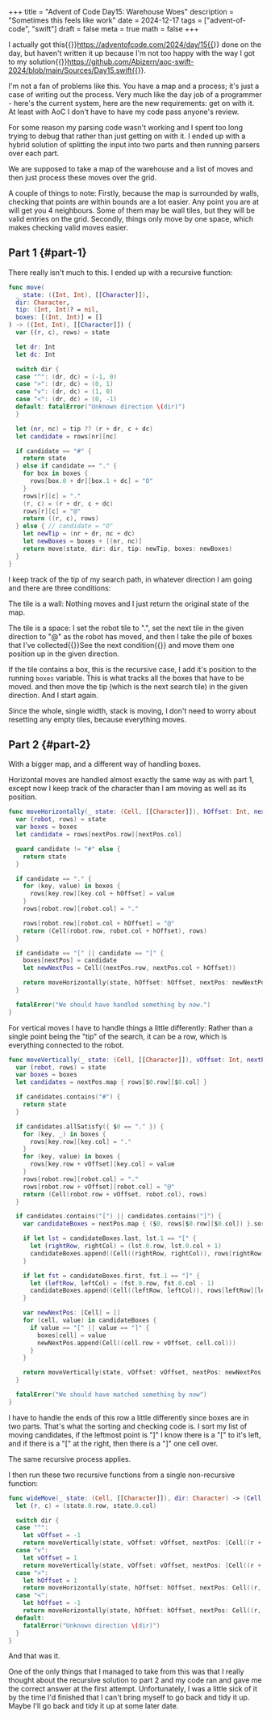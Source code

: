 +++
title = "Advent of Code Day15: Warehouse Woes"
description = "Sometimes this feels like work"
date = 2024-12-17
tags = ["advent-of-code", "swift"]
draft = false
meta = true
math = false
+++

I actually got this{{<sidenote>}}https://adventofcode.com/2024/day/15{{</sidenote>}} done on the day, but haven't written it up because I'm not too happy with the way I got to my solution{{<sidenote>}}https://github.com/Abizern/aoc-swift-2024/blob/main/Sources/Day15.swift{{</sidenote>}}.

I'm not a fan of problems like this. You have a map and a process; it's just a case of writing out the process. Very much like the day job of a programmer - here's the current system, here are the new requirements: get on with it. At least with AoC I don't have to have my code pass anyone's review.

For some reason my parsing code wasn't working and I spent too long trying to debug that rather than just getting on with it. I ended up with a hybrid solution of splitting the input into two parts and then running parsers over each part.

We are supposed to take a map of the warehouse and a list of moves and then just process these moves over the grid.

A couple of things to note: Firstly, because the map is surrounded by walls, checking that points are within bounds are a lot easier. Any point you are at will get you 4 neighbours. Some of them may be wall tiles, but they will be valid entries on the grid. Secondly, things only move by one space, which makes checking valid moves easier.


## Part 1 {#part-1}

There really isn't much to this. I ended up with a recursive function:

```swift
func move(
  _ state: ((Int, Int), [[Character]]),
  dir: Character,
  tip: (Int, Int)? = nil,
  boxes: [(Int, Int)] = []
) -> ((Int, Int), [[Character]]) {
  var ((r, c), rows) = state

  let dr: Int
  let dc: Int

  switch dir {
  case "^": (dr, dc) = (-1, 0)
  case ">": (dr, dc) = (0, 1)
  case "v": (dr, dc) = (1, 0)
  case "<": (dr, dc) = (0, -1)
  default: fatalError("Unknown direction \(dir)")
  }

  let (nr, nc) = tip ?? (r + dr, c + dc)
  let candidate = rows[nr][nc]

  if candidate == "#" {
    return state
  } else if candidate == "." {
    for box in boxes {
      rows[box.0 + dr][box.1 + dc] = "O"
    }
    rows[r][c] = "."
    (r, c) = (r + dr, c + dc)
    rows[r][c] = "@"
    return ((r, c), rows)
  } else { // candidate = "O"
    let newTip = (nr + dr, nc + dc)
    let newBoxes = boxes + [(nr, nc)]
    return move(state, dir: dir, tip: newTip, boxes: newBoxes)
  }
}
```

I keep track of the tip of my search path, in whatever direction I am going and there are three conditions:

The tile is a wall: Nothing moves and I just return the original state of the map.

The tile is a space: I set the robot tile to ".", set the next tile in the given direction to "@" as the robot has moved, and then I take the pile of boxes that I've collected{{<sidenote>}}See the next condition{{</sidenote>}} and move them one position up in the given direction.

If the tile contains a box, this is the recursive case, I add it's position to the running `boxes` variable. This is what tracks all the boxes that have to be moved. and then move the tip (which is the next search tile) in the given direction. And I start again.

Since the whole, single width, stack is moving, I don't need to worry about resetting any empty tiles, because everything moves.


## Part 2 {#part-2}

With a bigger map, and a different way of handling boxes.

Horizontal moves are handled almost exactly the same way as with part 1, except now I keep track of the character than I am moving as well as its position.

```swift
func moveHorizontally(_ state: (Cell, [[Character]]), hOffset: Int, nextPos: Cell, boxes: [Cell: Character]) -> (Cell, [[Character]]) {
  var (robot, rows) = state
  var boxes = boxes
  let candidate = rows[nextPos.row][nextPos.col]

  guard candidate != "#" else {
    return state
  }

  if candidate == "." {
    for (key, value) in boxes {
      rows[key.row][key.col + hOffset] = value
    }
    rows[robot.row][robot.col] = "."

    rows[robot.row][robot.col + hOffset] = "@"
    return (Cell(robot.row, robot.col + hOffset), rows)
  }

  if candidate == "[" || candidate == "]" {
    boxes[nextPos] = candidate
    let newNextPos = Cell((nextPos.row, nextPos.col + hOffset))

    return moveHorizontally(state, hOffset: hOffset, nextPos: newNextPos, boxes: boxes)
  }

  fatalError("We should have handled something by now.")
}
```

For vertical moves I have to handle things a little differently: Rather than a single point being the "tip" of the search, it can be a row, which is everything connected to the robot.

```swift
func moveVertically(_ state: (Cell, [[Character]]), vOffset: Int, nextPos: [Cell], boxes: [Cell: Character]) -> (Cell, [[Character]]) {
  var (robot, rows) = state
  var boxes = boxes
  let candidates = nextPos.map { rows[$0.row][$0.col] }

  if candidates.contains("#") {
    return state
  }

  if candidates.allSatisfy({ $0 == "." }) {
    for (key, _) in boxes {
      rows[key.row][key.col] = "."
    }
    for (key, value) in boxes {
      rows[key.row + vOffset][key.col] = value
    }
    rows[robot.row][robot.col] = "."
    rows[robot.row + vOffset][robot.col] = "@"
    return (Cell(robot.row + vOffset, robot.col), rows)
  }

  if candidates.contains("[") || candidates.contains("]") {
    var candidateBoxes = nextPos.map { ($0, rows[$0.row][$0.col]) }.sorted { $0.0.col < $1.0.col }

    if let lst = candidateBoxes.last, lst.1 == "[" {
      let (rightRow, rightCol) = (lst.0.row, lst.0.col + 1)
      candidateBoxes.append((Cell((rightRow, rightCol)), rows[rightRow][rightCol]))
    }

    if let fst = candidateBoxes.first, fst.1 == "]" {
      let (leftRow, leftCol) = (fst.0.row, fst.0.col - 1)
      candidateBoxes.append((Cell((leftRow, leftCol)), rows[leftRow][leftCol]))
    }

    var newNextPos: [Cell] = []
    for (cell, value) in candidateBoxes {
      if value == "[" || value == "]" {
        boxes[cell] = value
        newNextPos.append(Cell((cell.row + vOffset, cell.col)))
      }
    }

    return moveVertically(state, vOffset: vOffset, nextPos: newNextPos, boxes: boxes)
  }

  fatalError("We should have matched something by now")
}
```

I have to handle the ends of this row a little differently since boxes are in two parts. That's what the sorting and checking code is. I sort my list of moving candidates, if the leftmost point is "]" I know there is a "[" to it's left, and if there is a "[" at the right, then there is a "]" one cell over.

The same recursive process applies.

I then run these two recursive functions from a single non-recursive function:

```swift
func wideMove(_ state: (Cell, [[Character]]), dir: Character) -> (Cell, [[Character]]) {
  let (r, c) = (state.0.row, state.0.col)

  switch dir {
  case "^":
    let vOffset = -1
    return moveVertically(state, vOffset: vOffset, nextPos: [Cell((r + vOffset, c))], boxes: [:])
  case "v":
    let vOffset = 1
    return moveVertically(state, vOffset: vOffset, nextPos: [Cell((r + vOffset, c))], boxes: [:])
  case ">":
    let hOffset = 1
    return moveHorizontally(state, hOffset: hOffset, nextPos: Cell((r, c + hOffset)), boxes: [:])
  case "<":
    let hOffset = -1
    return moveHorizontally(state, hOffset: hOffset, nextPos: Cell((r, c + hOffset)), boxes: [:])
  default:
    fatalError("Unknown direction \(dir)")
  }
}
```

And that was it.

One of the only things that I managed to take from this was that I really thought about the recursive solution to part 2 and my code ran and gave me the correct answer at the first attempt. Unfortunately, I was a little sick of it by the time I'd finished that I can't bring myself to go back and tidy it up. Maybe I'll go back and tidy it up at some later date.
